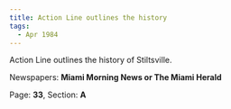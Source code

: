 ```yaml
---  
title: Action Line outlines the history  
tags:  
  - Apr 1984  
---  
```

  
Action Line outlines the history of Stiltsville.  
  
Newspapers: **Miami Morning News or The Miami Herald**  
  
Page: **33**, Section: **A** 
